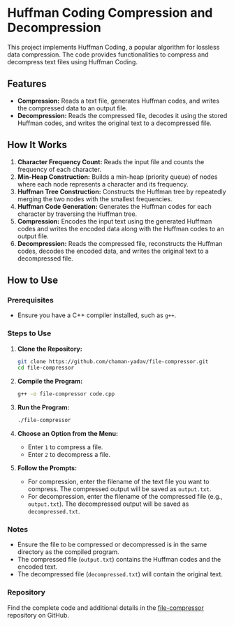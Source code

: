 # Huffman Coding Compression and Decompression

This project implements Huffman Coding, a popular algorithm for lossless data compression. The code provides functionalities to compress and decompress text files using Huffman Coding.

## Features

- **Compression:** Reads a text file, generates Huffman codes, and writes the compressed data to an output file.
- **Decompression:** Reads the compressed file, decodes it using the stored Huffman codes, and writes the original text to a decompressed file.

## How It Works

1. **Character Frequency Count:** Reads the input file and counts the frequency of each character.
2. **Min-Heap Construction:** Builds a min-heap (priority queue) of nodes where each node represents a character and its frequency.
3. **Huffman Tree Construction:** Constructs the Huffman tree by repeatedly merging the two nodes with the smallest frequencies.
4. **Huffman Code Generation:** Generates the Huffman codes for each character by traversing the Huffman tree.
5. **Compression:** Encodes the input text using the generated Huffman codes and writes the encoded data along with the Huffman codes to an output file.
6. **Decompression:** Reads the compressed file, reconstructs the Huffman codes, decodes the encoded data, and writes the original text to a decompressed file.

## How to Use

### Prerequisites

- Ensure you have a C++ compiler installed, such as `g++`.

### Steps to Use

1. **Clone the Repository:**

    ```sh
    git clone https://github.com/chaman-yadav/file-compressor.git
    cd file-compressor
    ```

2. **Compile the Program:**

    ```sh
    g++ -o file-compressor code.cpp
    ```

3. **Run the Program:**

    ```sh
    ./file-compressor
    ```

4. **Choose an Option from the Menu:**

    - Enter `1` to compress a file.
    - Enter `2` to decompress a file.

5. **Follow the Prompts:**

    - For compression, enter the filename of the text file you want to compress. The compressed output will be saved as `output.txt`.
    - For decompression, enter the filename of the compressed file (e.g., `output.txt`). The decompressed output will be saved as `decompressed.txt`.

### Notes

- Ensure the file to be compressed or decompressed is in the same directory as the compiled program.
- The compressed file (`output.txt`) contains the Huffman codes and the encoded text.
- The decompressed file (`decompressed.txt`) will contain the original text.

### Repository

Find the complete code and additional details in the [file-compressor](https://github.com/chaman-yadav/file-compressor) repository on GitHub.
